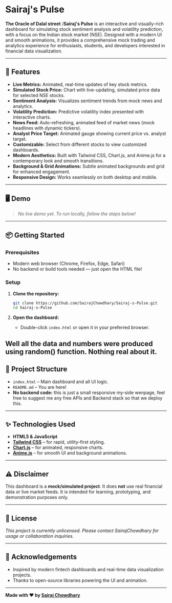 # Sairaj's Pulse
**The Oracle of Dalal street**
/**Sairaj's Pulse** is an interactive and visually-rich dashboard for simulating stock sentiment analysis and volatility prediction, with a focus on the Indian stock market (NSE). Designed with a modern UI and smooth animations, it provides a comprehensive mock trading and analytics experience for enthusiasts, students, and developers interested in financial data visualization.

---

## 🚀 Features

- **Live Metrics:** Animated, real-time updates of key stock metrics.
- **Simulated Stock Price:** Chart with live-updating, simulated price data for selected NSE stocks.
- **Sentiment Analysis:** Visualizes sentiment trends from mock news and analytics.
- **Volatility Prediction:** Predictive volatility index presented with interactive charts.
- **News Feed:** Auto-refreshing, animated feed of market news (mock headlines with dynamic tickers).
- **Analyst Price Target:** Animated gauge showing current price vs. analyst target.
- **Customizable:** Select from different stocks to view customized dashboards.
- **Modern Aesthetics:** Built with Tailwind CSS, Chart.js, and Anime.js for a contemporary look and smooth transitions.
- **Background & Grid Animations:** Subtle animated backgrounds and grid for enhanced engagement.
- **Responsive Design:** Works seamlessly on both desktop and mobile.

---

## 🖥️ Demo

> _No live demo yet. To run locally, follow the steps below!_

---

## 📦 Getting Started

### Prerequisites

- Modern web browser (Chrome, Firefox, Edge, Safari)
- No backend or build tools needed — just open the HTML file!

### Setup

1. **Clone the repository:**
   ```sh
   git clone https://github.com/SairajChowdhary/Sairaj-s-Pulse.git
   cd Sairaj-s-Pulse
   ```

2. **Open the dashboard:**
   - Double-click `index.html` or open it in your preferred browser.

Well all the data and numbers were produced using random() function. Nothing real about it.
---

## 🧩 Project Structure

- `index.html` – Main dashboard and all UI logic.
- `README.md` – You are here!
- **No backend code:** this is just a small responsive my-side wenpage, feel free to suggest me any free APIs and Backend stack so that we deploy this.

---

## ✨ Technologies Used

- **HTML5 & JavaScript**
- **[Tailwind CSS](https://tailwindcss.com/)** – for rapid, utility-first styling.
- **[Chart.js](https://www.chartjs.org/)** – for animated, responsive charts.
- **[Anime.js](https://animejs.com/)** – for smooth UI and background animations.

---

## ⚠️ Disclaimer

This dashboard is a **mock/simulated project**. It does **not** use real financial data or live market feeds. It is intended for learning, prototyping, and demonstration purposes only.

---

## 📄 License

_This project is currently unlicensed. Please contact SairajChowdhary for usage or collaboration inquiries._

---

## 🙏 Acknowledgements

- Inspired by modern fintech dashboards and real-time data visualization projects.
- Thanks to open-source libraries powering the UI and animation.

---

**Made with ❤️ by [Sairaj Chowdhary](https://github.com/SairajChowdhary)**
